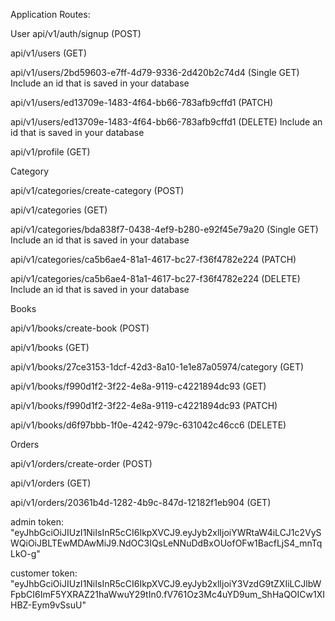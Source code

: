 Application Routes:

User
api/v1/auth/signup (POST)

api/v1/users (GET)

api/v1/users/2bd59603-e7ff-4d79-9336-2d420b2c74d4 (Single GET) Include an id that is saved in your database

api/v1/users/ed13709e-1483-4f64-bb66-783afb9cffd1 (PATCH)

api/v1/users/ed13709e-1483-4f64-bb66-783afb9cffd1 (DELETE) Include an id that is saved in your database

api/v1/profile (GET)

Category

api/v1/categories/create-category (POST)

api/v1/categories (GET)

api/v1/categories/bda838f7-0438-4ef9-b280-e92f45e79a20   (Single GET) Include an id that is saved in your database

api/v1/categories/ca5b6ae4-81a1-4617-bc27-f36f4782e224 (PATCH)

api/v1/categories/ca5b6ae4-81a1-4617-bc27-f36f4782e224 (DELETE) Include an id that is saved in your database

Books

api/v1/books/create-book (POST)

api/v1/books (GET)

api/v1/books/27ce3153-1dcf-42d3-8a10-1e1e87a05974/category (GET)

api/v1/books/f990d1f2-3f22-4e8a-9119-c4221894dc93 (GET)

api/v1/books/f990d1f2-3f22-4e8a-9119-c4221894dc93 (PATCH)

api/v1/books/d6f97bbb-1f0e-4242-979c-631042c46cc6 (DELETE)

Orders

api/v1/orders/create-order (POST)

api/v1/orders (GET)

api/v1/orders/20361b4d-1282-4b9c-847d-12182f1eb904 (GET)







admin token: "eyJhbGciOiJIUzI1NiIsInR5cCI6IkpXVCJ9.eyJyb2xlIjoiYWRtaW4iLCJ1c2VySWQiOiJBLTEwMDAwMiJ9.NdOC3IQsLeNNuDdBxOUofOFw1BacfLjS4_mnTqLkO-g"


customer token:  "eyJhbGciOiJIUzI1NiIsInR5cCI6IkpXVCJ9.eyJyb2xlIjoiY3VzdG9tZXIiLCJlbWFpbCI6ImF5YXRAZ21haWwuY29tIn0.fV761Oz3Mc4uYD9um_ShHaQOICw1XIHBZ-Eym9vSsuU"